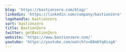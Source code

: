 ```yaml
---
blog: 'https://bastionzero.com/blog/'
linkedin: 'https://linkedin.com/company/bastionzero'
logohandle: bastionzero
sort: bastionzero
title: BastionZero
twitter: getBastionZero
website: 'https://www.bastionzero.com/'
youtube: 'https://youtube.com/watch?v=D8m6Yq8izgA'
---
```

